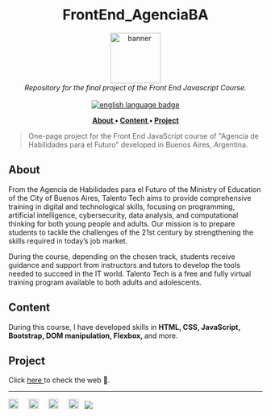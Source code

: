 <!-- TITLE -->
<h1 align="center"> FrontEnd_AgenciaBA </h1>

<!-- INTRO: banner, languages and brief description -->
<p align="center">
<img src="https://aulasvirtuales.bue.edu.ar/pluginfile.php/1/theme_academiaba/logo/1734630723/logo_header.jpg" alt="banner" height="100px" /> <br />
<i> Repository for the final project of the Front End Javascript Course. </i> <br /> <br />
<a href=""> <img src="https://img.shields.io/badge/lang-en-white" alt="english language badge"></a> 
</p>

<!-- INTRO: index -->
<p align="center"> <b>
<a href="#about"> About </a> • 
<a href="#content"> Content </a>  • 
<a href="#project"> Project </a> 
</b> </p> 

<!-- INTRO: repository description -->
>One-page project for the Front End JavaScript course of "Agencia de Habilidades para el Futuro" developed in Buenos Aires, Argentina.

<!-- ABOUT -->
## About
From the Agencia de Habilidades para el Futuro of the Ministry of Education of the City of Buenos Aires, Talento Tech aims to provide comprehensive training in digital and technological skills, focusing on programming, artificial intelligence, cybersecurity, data analysis, and computational thinking for both young people and adults. Our mission is to prepare students to tackle the challenges of the 21st century by strengthening the skills required in today’s job market.

During the course, depending on the chosen track, students receive guidance and support from instructors and tutors to develop the tools needed to succeed in the IT world. Talento Tech is a free and fully virtual training program available to both adults and adolescents.

<!-- Languages -->
## Content

During this course, I have developed skills in <b> HTML, CSS, JavaScript, Bootstrap, DOM manipulation, Flexbox,  </b> and more.

<!-- BODY -->
## Project

Click <a href="https://rossattism.github.io/FrontEnd_AgenciaBA/"> here </a> to check the web 👀.


---
<a href="https://www.linkedin.com/in/rossattism/"><img src="https://github.com/gauravghongde/social-icons/blob/master/PNG/White/LinkedIN_white.png?raw=true" alt="Linkedin Logo" style="width: 20px; height: 20px" /></a> &nbsp; &nbsp; 
<a href="https://github.com/rossattism"><img src="https://github.com/gauravghongde/social-icons/blob/master/PNG/White/Github_white.png?raw=true" alt="GitHub logo" style="width: 20px; height: 20px" /></a> &nbsp; &nbsp; 
<a href="https://open.spotify.com/user/21bih47uzlxunyyi4gbbvyvty"><img src="https://github.com/gauravghongde/social-icons/blob/master/PNG/White/Spotify_white.png?raw=true" alt="Spotify logo" style="width: 20px; height: 20px" /></a> &nbsp; &nbsp; 
<a href="mailto:rossattism@gmail.com"><img src="https://github.com/gauravghongde/social-icons/blob/master/PNG/White/Gmail_white.png?raw=true" alt="GMAIL logo" style="width: 20px; height: 20px" /></a> &nbsp;
<a href="https://shields.io/"><img src="https://img.shields.io/badge/Made with-♥-black" /></a>

